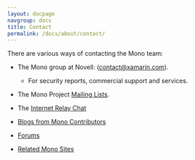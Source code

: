 ```yaml
---
layout: docpage
navgroup: docs
title: Contact
permalink: /docs/about/contact/
---
```


There are various ways of contacting the Mono team:

-   The Mono group at Novell: ([contact@xamarin.com](mailto:contact@xamarin.com)).
    -   For security reports, commercial support and services.

-   The Mono Project [Mailing Lists]({{site.github.url}}/old_site/Mailing_Lists "Mailing Lists").

-   The [Internet Relay Chat]({{site.github.url}}/old_site/IRC "IRC")

-   [Blogs from Mono Contributors](http://www.go-mono.com/monologue)

-   [Forums](http://www.go-mono.com/forums)

-   [Related Mono Sites]({{site.github.url}}/old_site/Related_Mono_Sites "Related Mono Sites")

